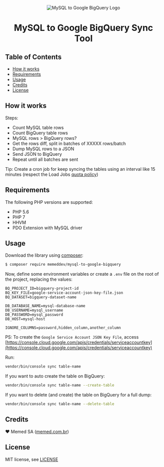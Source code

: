 <p align="center"><img src="https://cloud.githubusercontent.com/assets/2197005/19776979/f4abd1be-9c54-11e6-9842-212f26e765a5.png" alt="MySQL to Google BigQuery Logo" /></p>

<h1 align="center">MySQL to Google BigQuery Sync Tool</h1>

## Table of Contents

+ [How it works](#how-it-works)
+ [Requirements](#requirements)
+ [Usage](#usage)
+ [Credits](#credits)
+ [License](#license)

## How it works

Steps:

+ Count MySQL table rows
+ Count BigQuery table rows
+ MySQL rows > BigQuery rows?
+ Get the rows diff, split in batches of XXXXX rows/batch
+ Dump MySQL rows to a JSON
+ Send JSON to BigQuery
+ Repeat until all batches are sent

Tip: Create a cron job for keep syncing the tables using an interval like 15 minutes (respect the Load Jobs [quota policy](https://cloud.google.com/bigquery/quota-policy))

## Requirements

The following PHP versions are supported:

+ PHP 5.6
+ PHP 7
+ HHVM
+ PDO Extension with MySQL driver

## Usage

Download the library using [composer](https://packagist.org/packages/memeddev/mysql-to-google-bigquery):

```bash
$ composer require memeddev/mysql-to-google-bigquery
```

Now, define some environment variables or create a `.env` file on the root of the project, replacing the values:

```text
BQ_PROJECT_ID=bigquery-project-id
BQ_KEY_FILE=google-service-account-json-key-file.json
BQ_DATASET=bigquery-dataset-name

DB_DATABASE_NAME=mysql-database-name
DB_USERNAME=mysql_username
DB_PASSWORD=mysql_password
DB_HOST=mysql-host

IGNORE_COLUMNS=password,hidden_column,another_column
```

PS: To create the `Google Service Account JSON Key File`, access [https://console.cloud.google.com/apis/credentials/serviceaccountkey](https://console.cloud.google.com/apis/credentials/serviceaccountkey)

Run:

```bash
vendor/bin/console sync table-name
```

If you want to auto create the table on BigQuery:

```bash
vendor/bin/console sync table-name --create-table
```

If you want to delete (and create) the table on BigQuery for a full dump:

```bash
vendor/bin/console sync table-name --delete-table
```

## Credits

:heart: Memed SA ([memed.com.br](https://memed.com.br))

## License

MIT license, see [LICENSE](LICENSE)
